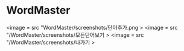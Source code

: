 # WordMaster

<image = src "WordMaster/screenshots/단어추가.png >
<image = src "/WordMaster/screenshots/모든단어보기 >
<image = src "/WordMaster/screenshots/나가기 >
